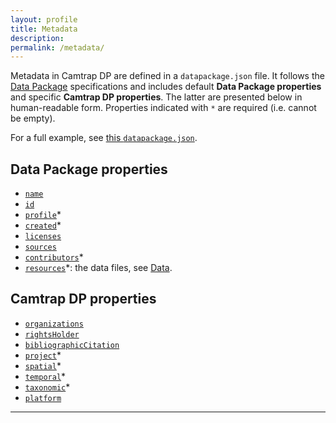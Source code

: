 ```yaml
---
layout: profile
title: Metadata
description: 
permalink: /metadata/
---
```


Metadata in Camtrap DP are defined in a `datapackage.json` file. It follows the [Data Package](https://specs.frictionlessdata.io/data-package/#specification) specifications and includes default **Data Package properties** and specific **Camtrap DP properties**. The latter are presented below in human-readable form. Properties indicated with `*` are required (i.e. cannot be empty).

For a full example, see [this `datapackage.json`](https://raw.githubusercontent.com/tdwg/dwc-for-biologging/403f57db105982dc05b70f3cf66fd2b5591798db/derived/camtrap-dp/data/raw/datapackage.json).

## Data Package properties

- [`name`](https://specs.frictionlessdata.io/data-package/#name)
- [`id`](https://specs.frictionlessdata.io/data-package/#id)
- [`profile`](https://specs.frictionlessdata.io/data-package/#profile)*
- [`created`](https://specs.frictionlessdata.io/data-package/#created)*
- [`licenses`](https://specs.frictionlessdata.io/data-package/#licenses)
- [`sources`](https://specs.frictionlessdata.io/data-package/#sources)
- [`contributors`](https://specs.frictionlessdata.io/data-package/#contributors)*
- [`resources`](#resources)*: the data files, see [Data](../data/).

## Camtrap DP properties

- [`organizations`](#organizations)
- [`rightsHolder`](#rightsHolder)
- [`bibliographicCitation`](#bibliographicCitation)
- [`project`](#project)*
- [`spatial`](#spatial)*
- [`temporal`](#temporal)*
- [`taxonomic`](#taxonomic)*
- [`platform`](#_platform)

---
